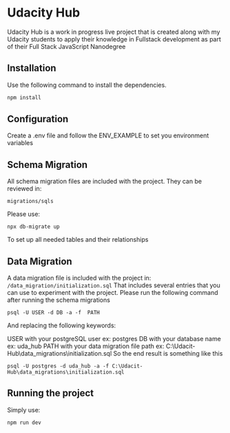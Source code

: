 # Udacity Hub

Udacity Hub is a work in progress live project that is created along with my Udacity students to apply their knowledge in Fullstack development as part of their Full Stack JavaScript Nanodegree

## Installation

Use the following command to install the dependencies.

```bash
npm install
```

## Configuration

Create a .env file and follow the ENV_EXAMPLE to set you environment variables

## Schema Migration

All schema migration files are included with the project. They can be reviewed in:
```
migrations/sqls
```
Please use:
```
npx db-migrate up
```
To set up all needed tables and their relationships

## Data Migration

A data migration file is included with the project in:
``
/data_migration/initialization.sql
``
That includes several entries that you can use to experiment with the project.
Please run the following command after running the schema migrations
```
psql -U USER -d DB -a -f  PATH
```
And replacing the following keywords:

USER with your postgreSQL user ex: postgres
DB with your database name ex: uda_hub
PATH with your data migration file path ex: C:\Udacit-Hub\data_migrations\initialization.sql
So the end result is something like this

```
psql -U postgres -d uda_hub -a -f C:\Udacit-Hub\data_migrations\initialization.sql
```

## Running the project

Simply use:
```
npm run dev
```
